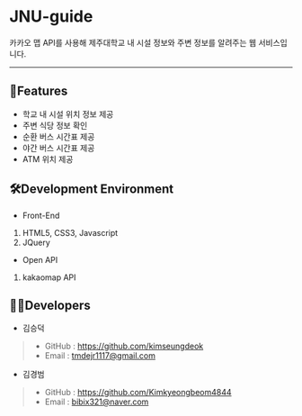 # JNU-guide
카카오 맵 API를 사용해 제주대학교 내 시설 정보와 주변 정보를 알려주는 웹 서비스입니다.

---
## 🔎Features
- 학교 내 시설 위치 정보 제공
- 주변 식당 정보 확인
- 순환 버스 시간표 제공
- 야간 버스 시간표 제공
- ATM 위치 제공

## 🛠Development Environment
- Front-End
1. HTML5, CSS3, Javascript
2. JQuery
- Open API
1. kakaomap API 

## 👨‍💻Developers
- 김승덕
>- GitHub : https://github.com/kimseungdeok
>- Email : tmdejr1117@gmail.com

- 김경범
>- GitHub : https://github.com/Kimkyeongbeom4844
>- Email : bibix321@naver.com
